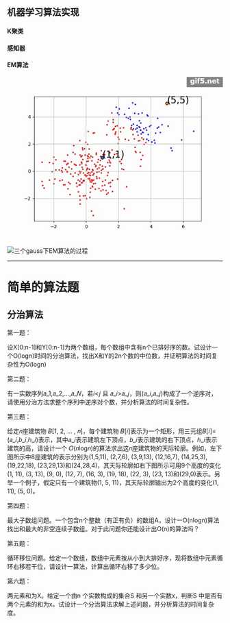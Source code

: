 
## 机器学习算法实现
#### K聚类

#### 感知器

#### EM算法

![两个gauss下EM算法的过程](https://github.com/BarryRun/Algorithms-homework/blob/master/Machine%20Learning/simple_em_res/em_process.gif)

![三个gauss下EM算法的过程](https://github.com/BarryRun/Machine-Learning-Practice/blob/master/Machine%20Learning/em_res/em_process.gif)

***

# 简单的算法题
## 分治算法


第一题：

设X[0:n-1]和Y[0:n-1]为两个数组，每个数组中含有n个已排好序的数。试设计一个O(logn)时间的分治算法，找出X和Y的2n个数的中位数，并证明算法的时间复杂性为O(logn)

第二题：

有一实数序列𝑎_1,𝑎_2,…,𝑎_𝑁，若𝑖<𝑗 且 𝑎_𝑖>𝑎_𝑗，则(𝑎_𝑖,𝑎_𝑗)构成了一个逆序对，请使用分治方法求整个序列中逆序对个数，并分析算法的时间复杂性。

第三题：

给定𝑛座建筑物 𝐵[1, 2, … , 𝑛]，每个建筑物 𝐵[𝑖]表示为一个矩形，用三元组𝐵[𝑖]=(𝑎_𝑖,𝑏_𝑖,ℎ_𝑖)表示，其中𝑎_𝑖表示建筑左下顶点，𝑏_𝑖表示建筑的右下顶点，ℎ_𝑖表示建筑的高，请设计一个 𝑂(𝑛log𝑛)的算法求出这𝑛座建筑物的天际轮廓。例如，左下图所示中8座建筑的表示分别为(1,5,11), (2,7,6), (3,9,13), (12,16,7), (14,25,3), (19,22,18), (23,29,13)和(24,28,4)，其天际轮廓如右下图所示可用9个高度的变化(1, 11), (3, 13), (9, 0), (12, 7), (16, 3), (19, 18), (22, 3), (23, 13)和(29,0)表示。另举一个例子，假定只有一个建筑物(1, 5, 11)，其天际轮廓输出为2个高度的变化(1, 11), (5, 0)。

第四题：

最大子数组问题。一个包含n个整数（有正有负）的数组A，设计一O(nlogn)算法找出和最大的非空连续子数组。对于此问题你还能设计出O(n)的算法吗？

第五题：

循环移位问题。给定一个数组，数组中元素按从小到大排好序，现将数组中元素循环右移若干位，请设计一算法，计算出循环右移了多少位。

第六题：

两元素和为X。给定一个由n 个实数构成的集合S 和另一个实数x，判断S 中是否有两个元素的和为x。试设计一个分治算法求解上述问题，并分析算法的时间复杂度。


